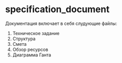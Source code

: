 # specification_document
Документация включает в себя слудующие файлы:
1. Техническое задание
2. Структура
3. Смета
4. Обзор ресурсов
5. Диаграмма Ганта
